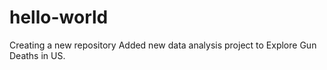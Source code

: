 # hello-world
Creating a new repository
Added new data analysis project to Explore Gun Deaths in US.
